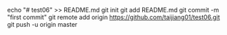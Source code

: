 echo "# test06" >> README.md
git init
git add README.md
git commit -m "first commit"
git remote add origin https://github.com/taijiang01/test06.git
git push -u origin master
